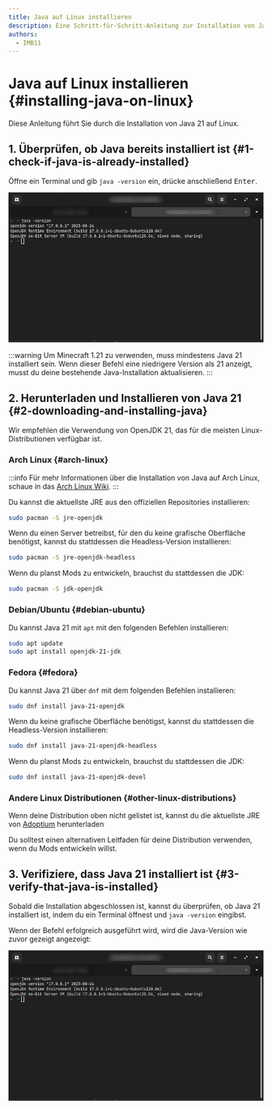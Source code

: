 ```yaml
---
title: Java auf Linux installieren
description: Eine Schritt-für-Schritt-Anleitung zur Installation von Java auf Linux.
authors:
  - IMB11
---
```


# Java auf Linux installieren {#installing-java-on-linux}

Diese Anleitung führt Sie durch die Installation von Java 21 auf Linux.

## 1. Überprüfen, ob Java bereits installiert ist {#1-check-if-java-is-already-installed}

Öffne ein Terminal und gib `java -version` ein, drücke anschließend <kbd>Enter</kbd>.

![Kommandozeile mit "java -version"](/assets/players/installing-java/linux-java-version.png)

:::warning
Um Minecraft 1.21 zu verwenden, muss mindestens Java 21 installiert sein. Wenn dieser Befehl eine niedrigere Version als 21 anzeigt, musst du deine bestehende Java-Installation aktualisieren.
:::

## 2. Herunterladen und Installieren von Java 21 {#2-downloading-and-installing-java}

Wir empfehlen die Verwendung von OpenJDK 21, das für die meisten Linux-Distributionen verfügbar ist.

### Arch Linux {#arch-linux}

:::info
Für mehr Informationen über die Installation von Java auf Arch Linux, schaue in das [Arch Linux Wiki](https://wiki.archlinux.org/title/Java).
:::

Du kannst die aktuellste JRE aus den offiziellen Repositories installieren:

```sh
sudo pacman -S jre-openjdk
```

Wenn du einen Server betreibst, für den du keine grafische Oberfläche benötigst, kannst du stattdessen die Headless-Version installieren:

```sh
sudo pacman -S jre-openjdk-headless
```

Wenn du planst Mods zu entwickeln, brauchst du stattdessen die JDK:

```sh
sudo pacman -S jdk-openjdk
```

### Debian/Ubuntu {#debian-ubuntu}

Du kannst Java 21 mit `apt` mit den folgenden Befehlen installieren:

```sh
sudo apt update
sudo apt install openjdk-21-jdk
```

### Fedora {#fedora}

Du kannst Java 21 über `dnf` mit dem folgenden Befehlen installieren:

```sh
sudo dnf install java-21-openjdk
```

Wenn du keine grafische Oberfläche benötigst, kannst du stattdessen die Headless-Version installieren:

```sh
sudo dnf install java-21-openjdk-headless
```

Wenn du planst Mods zu entwickeln, brauchst du stattdessen die JDK:

```sh
sudo dnf install java-21-openjdk-devel
```

### Andere Linux Distributionen {#other-linux-distributions}

Wenn deine Distribution oben nicht gelistet ist, kannst du die aktuellste JRE von [Adoptium](https://adoptium.net/temurin/) herunterladen

Du solltest einen alternativen Leitfaden für deine Distribution verwenden, wenn du Mods entwickeln willst.

## 3. Verifiziere, dass Java 21 installiert ist {#3-verify-that-java-is-installed}

Sobald die Installation abgeschlossen ist, kannst du überprüfen, ob Java 21 installiert ist, indem du ein Terminal öffnest und `java -version` eingibst.

Wenn der Befehl erfolgreich ausgeführt wird, wird die Java-Version wie zuvor gezeigt angezeigt:

![Kommandozeile mit "java -version"](/assets/players/installing-java/linux-java-version.png)
